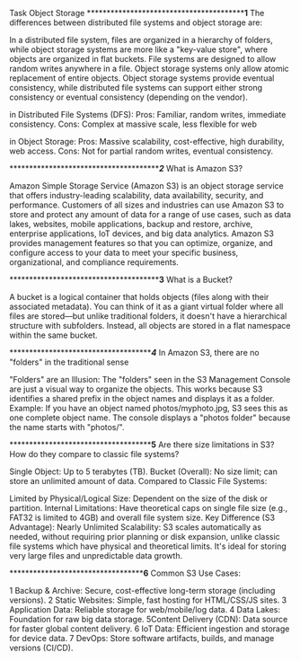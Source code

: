  Task  Object Storage
******************************************1**
The differences between distributed file systems and object storage
are:

In a distributed file system, files are organized in a hierarchy of folders, while object storage systems are more like a "key-value store", where objects are organized in flat buckets.
File systems are designed to allow random writes anywhere in a file. Object storage systems only allow atomic replacement of entire objects.
Object storage systems provide eventual consistency,
while distributed file systems can support either strong consistency or eventual consistency (depending on the vendor).

in Distributed File Systems (DFS):
Pros: Familiar, random writes, immediate consistency.
Cons: Complex at massive scale, less flexible for web

in Object Storage:
Pros: Massive scalability, cost-effective, high durability, web access.
Cons: Not for partial random writes, eventual consistency.

*****************************************2***
What is Amazon S3?

 Amazon Simple Storage Service (Amazon S3) is an object storage service that offers industry-leading scalability, data availability, security,
 and performance. Customers of all sizes and industries can use Amazon S3 to store and protect any amount of data for a range of use cases, 
such as data lakes, websites, mobile applications, backup and restore, archive, enterprise applications, IoT devices,
 and big data analytics. Amazon S3 provides management features so that you can optimize, organize, 
and configure access to your data to meet your specific business, organizational, and compliance requirements.

****************************************3**
What is a Bucket?

A bucket is a logical container that holds objects (files along with their 
associated metadata). You can think of it as a giant virtual folder where all files are stored—but unlike
traditional folders, it doesn't have a hierarchical structure with subfolders. Instead, all objects are stored
 in a flat namespace within the same bucket.

***************************************4***
In Amazon S3, there are no "folders" in the traditional sense

"Folders" are an Illusion: The "folders" seen in the S3 Management Console are just a visual way
 to organize the objects. This works because S3 identifies a shared prefix in the object names and 
 displays it as a folder.
 Example: If you have an object named photos/myphoto.jpg, S3 sees this as one complete object name.
 The console displays a "photos folder" because the name starts with "photos/".

**************************************5**
Are there size limitations in S3? How do they compare to classic file systems?

Single Object: Up to 5 terabytes (TB).
Bucket (Overall): No size limit; can store an unlimited amount of data.
Compared to Classic File Systems:

Limited by Physical/Logical Size: Dependent on the size of the disk or partition.
Internal Limitations: Have theoretical caps on single file size (e.g., FAT32 is limited to 4GB) and overall file system size.
Key Difference (S3 Advantage):
Nearly Unlimited Scalability: S3 scales automatically as needed, without requiring prior planning or disk expansion, unlike classic file systems which have physical and theoretical limits. It's ideal for storing very large files and unpredictable data growth.

************************************6**
Common S3 Use Cases:

1 Backup & Archive: Secure, cost-effective long-term storage (including versions).
2 Static Websites: Simple, fast hosting for HTML/CSS/JS sites.
3 Application Data: Reliable storage for web/mobile/log data.
4 Data Lakes: Foundation for raw big data storage.
5Content Delivery (CDN): Data source for faster global content delivery.
6 IoT Data: Efficient ingestion and storage for device data.
7 DevOps: Store software artifacts, builds, and manage versions (CI/CD).

                                                                

